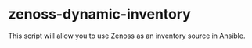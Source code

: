 # zenoss-dynamic-inventory

This script will allow you to use Zenoss as an inventory source in Ansible.